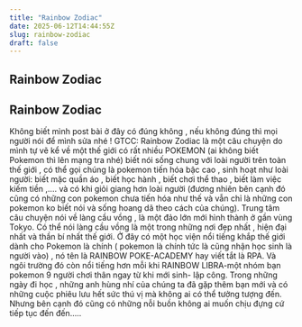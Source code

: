 ```yaml
---
title: "Rainbow Zodiac"
date: 2025-06-12T14:44:55Z
slug: rainbow-zodiac
draft: false
---
```


## Rainbow Zodiac

## Rainbow Zodiac

Không biết mình post bài ở đây có đúng không , nếu không đúng thì mọi người nói để mình sửa nhé !
GTCC:
Rainbow Zodiac là một câu chuyện do mình tự vẽ kể về một thế giới có rất nhiều POKEMON (ai không biết Pokemon thì lên mạng tra nhé) biết nói sống chung với loài người trên toàn thế giới , có thể gọi chúng là pokemon tiến hóa bậc cao , sinh hoạt như loài người: biết mặc quần áo , biết học hành , biết chơi thể thao , biết làm việc kiếm tiền ,.... và có khi giỏi giang hơn loài người (đương nhiên bên cạnh đó cũng có những con pokemon chưa tiến hóa như thế và vẫn chỉ là những con pokemon ko biết nói và sống hoang dã theo cách của chúng). Trung tâm câu chuyện nói về làng cầu vồng , là một đảo lớn mới hình thành ở gần vùng Tokyo. Có thể nói làng cầu vồng là một trong những nơi đẹp nhất , hiện đại nhất và thần bí nhất thế giới. Ở đây có một học viện nổi tiếng khắp thế giới dành cho Pokemon là chính ( pokemon là chính tức là cũng nhận học sinh là người vào) , nó tên là RAINBOW POKE-ACADEMY hay viết tắt là RPA. Và ngôi trường đó còn nổi tiếng hơn mỗi khi RAINBOW LIBRA-một nhóm bạn pokemon 9 người chơi thân ngay từ khi mới sinh- lập công. Trong những ngày đi học , những anh hùng nhí của chúng ta đã gặp thêm bạn mới và có những cuộc phiêu lưu hết sức thú vị mà không ai có thể tưởng tượng đến. Nhưng bên cạnh đó cũng có những nỗi buồn không ai muốn chịu đựng cứ tiếp tục đến đến.....